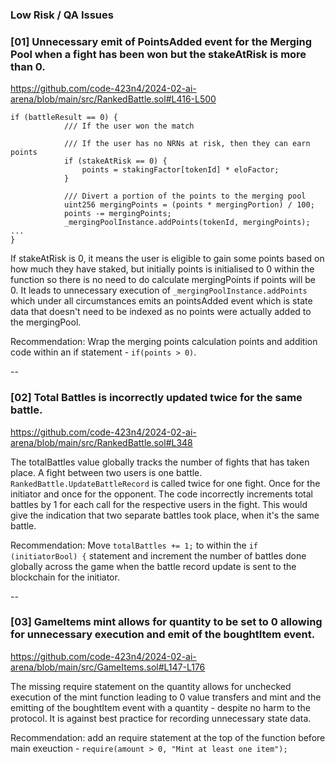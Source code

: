 ### Low Risk / QA Issues

### [01] Unnecessary emit of PointsAdded event for the Merging Pool when a fight has been won but the stakeAtRisk is more than 0.

https://github.com/code-423n4/2024-02-ai-arena/blob/main/src/RankedBattle.sol#L416-L500

```
if (battleResult == 0) {
            /// If the user won the match

            /// If the user has no NRNs at risk, then they can earn points
            if (stakeAtRisk == 0) {
                points = stakingFactor[tokenId] * eloFactor;
            }

            /// Divert a portion of the points to the merging pool
            uint256 mergingPoints = (points * mergingPortion) / 100;
            points -= mergingPoints;
            _mergingPoolInstance.addPoints(tokenId, mergingPoints);
...
}
```

If stakeAtRisk is 0, it means the user is eligible to gain some points based on how much they have staked, but initially points is initialised to 0 within the function  so there is no need to do calculate mergingPoints if points will be 0. It leads to unnecessary execution of `_mergingPoolInstance.addPoints` which under all circumstances emits an pointsAdded event which is state data that doesn't need to be indexed as no points were actually added to the mergingPool.

Recommendation: Wrap the merging points calculation points and addition code within an if statement - `if(points > 0)`.

--

### [02] Total Battles is incorrectly updated twice for the same battle.
https://github.com/code-423n4/2024-02-ai-arena/blob/main/src/RankedBattle.sol#L348

The totalBattles value globally tracks the number of fights that has taken place. A fight between two users is one battle. `RankedBattle.UpdateBattleRecord` is called twice for one fight. Once for the initiator and once for the opponent. The code incorrectly increments total battles by 1 for each call for the respective users in the fight. This would give the indication that two separate battles took place, when it's the same battle. 

Recommendation: Move `totalBattles += 1;` to within the `if (initiatorBool) {` statement and increment the number of battles done globally across the game when the battle record update is sent to the blockchain for the initiator.

--

### [03] GameItems mint allows for quantity to be set to 0 allowing for unnecessary execution and emit of the boughtItem event.

https://github.com/code-423n4/2024-02-ai-arena/blob/main/src/GameItems.sol#L147-L176

The missing require statement on the quantity allows for unchecked execution of the mint function leading to 0 value transfers and mint and the emitting of the boughtItem event with a quantity - despite no harm to the protocol. It is against best practice for recording unnecessary state data.

Recommendation: add an require statement at the top of the function before main exeuction - `require(amount > 0, "Mint at least one item");`
